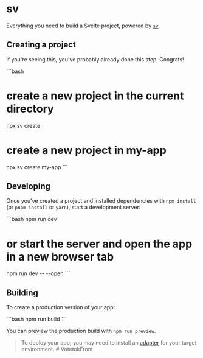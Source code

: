 # sv

Everything you need to build a Svelte project, powered by [`sv`](https://github.com/sveltejs/cli).

## Creating a project

If you're seeing this, you've probably already done this step. Congrats!

\`\`\`bash
# create a new project in the current directory
npx sv create

# create a new project in my-app
npx sv create my-app
\`\`\`

## Developing

Once you've created a project and installed dependencies with `npm install` (or `pnpm install` or `yarn`), start a development server:

\`\`\`bash
npm run dev

# or start the server and open the app in a new browser tab
npm run dev -- --open
\`\`\`

## Building

To create a production version of your app:

\`\`\`bash
npm run build
\`\`\`

You can preview the production build with `npm run preview`.

> To deploy your app, you may need to install an [adapter](https://svelte.dev/docs/kit/adapters) for your target environment.
#   V o t e t o k F r o n t  
 